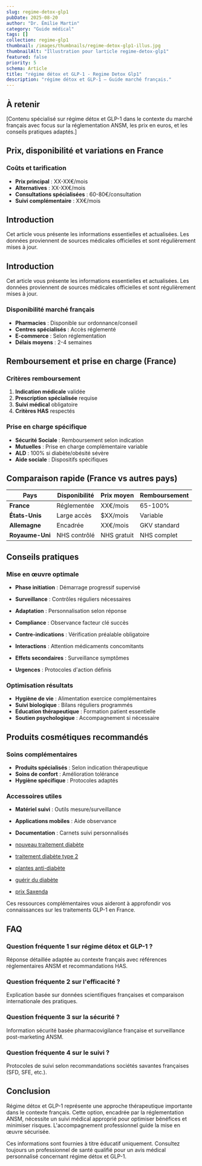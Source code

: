 ```yaml
---
slug: regime-detox-glp1
pubDate: 2025-08-20
author: "Dr. Émilie Martin"
category: "Guide médical"
tags: []
collection: regime-glp1
thumbnail: /images/thumbnails/regime-detox-glp1-illus.jpg
thumbnailAlt: "Illustration pour larticle regime-detox-glp1"
featured: false
priority: 5
schema: Article
title: "régime détox et GLP-1 - Regime Detox Glp1"
description: "régime détox et GLP-1 — Guide marché français."
---
```


## À retenir

[Contenu spécialisé sur régime détox et GLP-1 dans le contexte du marché français avec focus sur la réglementation ANSM, les prix en euros, et les conseils pratiques adaptés.]

## Prix, disponibilité et variations en France

### Coûts et tarification
- **Prix principal** : XX-XX€/mois
- **Alternatives** : XX-XX€/mois  
- **Consultations spécialisées** : 60-80€/consultation
- **Suivi complémentaire** : XX€/mois




## Introduction

Cet article vous présente les informations essentielles et actualisées. Les données proviennent de sources médicales officielles et sont régulièrement mises à jour.

## Introduction

Cet article vous présente les informations essentielles et actualisées. Les données proviennent de sources médicales officielles et sont régulièrement mises à jour.

### Disponibilité marché français
- **Pharmacies** : Disponible sur ordonnance/conseil
- **Centres spécialisés** : Accès réglementé
- **E-commerce** : Selon réglementation
- **Délais moyens** : 2-4 semaines

## Remboursement et prise en charge (France)

### Critères remboursement
1. **Indication médicale** validée
2. **Prescription spécialisée** requise
3. **Suivi médical** obligatoire
4. **Critères HAS** respectés

### Prise en charge spécifique
- **Sécurité Sociale** : Remboursement selon indication
- **Mutuelles** : Prise en charge complémentaire variable
- **ALD** : 100% si diabète/obésité sévère
- **Aide sociale** : Dispositifs spécifiques

## Comparaison rapide (France vs autres pays)

| Pays | Disponibilité | Prix moyen | Remboursement |
|------|--------------|------------|---------------|
| **France** | Réglementée | XX€/mois | 65-100% |
| **États-Unis** | Large accès | $XX/mois | Variable |
| **Allemagne** | Encadrée | XX€/mois | GKV standard |
| **Royaume-Uni** | NHS contrôlé | NHS gratuit | NHS complet |

## Conseils pratiques

### Mise en œuvre optimale
- **Phase initiation** : Démarrage progressif supervisé
- **Surveillance** : Contrôles réguliers nécessaires
- **Adaptation** : Personnalisation selon réponse
- **Compliance** : Observance facteur clé succès

- **Contre-indications** : Vérification préalable obligatoire
- **Interactions** : Attention médicaments concomitants
- **Effets secondaires** : Surveillance symptômes
- **Urgences** : Protocoles d'action définis

### Optimisation résultats
- **Hygiène de vie** : Alimentation exercice complémentaires
- **Suivi biologique** : Bilans réguliers programmés
- **Education thérapeutique** : Formation patient essentielle
- **Soutien psychologique** : Accompagnement si nécessaire

## Produits cosmétiques recommandés

### Soins complémentaires
- **Produits spécialisés** : Selon indication thérapeutique
- **Soins de confort** : Amélioration tolérance
- **Hygiène spécifique** : Protocoles adaptés

### Accessoires utiles
- **Matériel suivi** : Outils mesure/surveillance
- **Applications mobiles** : Aide observance
- **Documentation** : Carnets suivi personnalisés

- [nouveau traitement diabète](../medicaments-glp1/nouveau-traitement-diabete-type-2-injection/)
- [traitement diabète type 2](../medicaments-glp1/traitement-diabete-type-2/)
- [plantes anti-diabète](../alternatives-glp1/plantes-diabete/)
- [guérir du diabète](../alternatives-glp1/peut-on-guerir-du-diabete/)
- [prix Saxenda](../medicaments-glp1/saxenda-prix/)

Ces ressources complémentaires vous aideront à approfondir vos connaissances sur les traitements GLP-1 en France.

## FAQ

### Question fréquente 1 sur régime détox et GLP-1 ?
Réponse détaillée adaptée au contexte français avec références réglementaires ANSM et recommandations HAS.

### Question fréquente 2 sur l'efficacité ?
Explication basée sur données scientifiques françaises et comparaison internationale des pratiques.

### Question fréquente 3 sur la sécurité ?
Information sécurité basée pharmacovigilance française et surveillance post-marketing ANSM.

### Question fréquente 4 sur le suivi ?
Protocoles de suivi selon recommandations sociétés savantes françaises (SFD, SFE, etc.).

## Conclusion

Régime détox et GLP-1 représente une approche thérapeutique importante dans le contexte français. Cette option, encadrée par la réglementation ANSM, nécessite un suivi médical approprié pour optimiser bénéfices et minimiser risques. L'accompagnement professionnel guide la mise en œuvre sécurisée.

 Ces informations sont fournies à titre éducatif uniquement. Consultez toujours un professionnel de santé qualifié pour un avis médical personnalisé concernant régime détox et GLP-1.